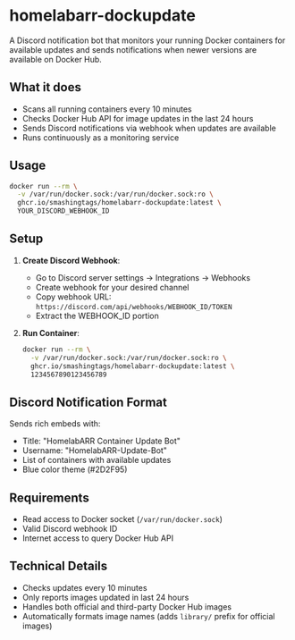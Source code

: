 # homelabarr-dockupdate

A Discord notification bot that monitors your running Docker containers for available updates and sends notifications when newer versions are available on Docker Hub.

## What it does

- Scans all running containers every 10 minutes
- Checks Docker Hub API for image updates in the last 24 hours
- Sends Discord notifications via webhook when updates are available
- Runs continuously as a monitoring service

## Usage

```bash
docker run --rm \
  -v /var/run/docker.sock:/var/run/docker.sock:ro \
  ghcr.io/smashingtags/homelabarr-dockupdate:latest \
  YOUR_DISCORD_WEBHOOK_ID
```

## Setup

1. **Create Discord Webhook**:
   - Go to Discord server settings → Integrations → Webhooks
   - Create webhook for your desired channel
   - Copy webhook URL: `https://discord.com/api/webhooks/WEBHOOK_ID/TOKEN`
   - Extract the WEBHOOK_ID portion

2. **Run Container**:
   ```bash
   docker run --rm \
     -v /var/run/docker.sock:/var/run/docker.sock:ro \
     ghcr.io/smashingtags/homelabarr-dockupdate:latest \
     1234567890123456789
   ```

## Discord Notification Format

Sends rich embeds with:
- Title: "HomelabARR Container Update Bot"
- Username: "HomelabARR-Update-Bot"
- List of containers with available updates
- Blue color theme (#2D2F95)

## Requirements

- Read access to Docker socket (`/var/run/docker.sock`)
- Valid Discord webhook ID
- Internet access to query Docker Hub API

## Technical Details

- Checks updates every 10 minutes
- Only reports images updated in last 24 hours
- Handles both official and third-party Docker Hub images
- Automatically formats image names (adds `library/` prefix for official images)